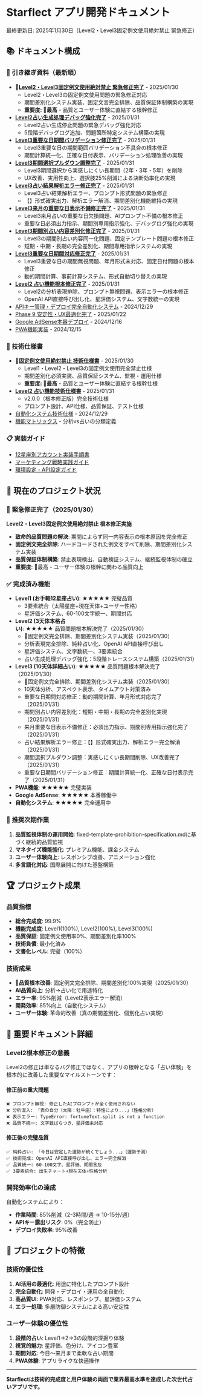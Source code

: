 # Starflect アプリ開発ドキュメント

最終更新日: 2025年1月30日（Level2・Level3固定例文使用絶対禁止 緊急修正）

## 📚 ドキュメント構成

### 🚀 引き継ぎ資料（最新順）
- **🚨[Level2・Level3固定例文使用絶対禁止 緊急修正完了](handovers/level2-level3-fixed-template-prohibition-handover.md)** - 2025/01/30
  - Level2・Level3の固定例文使用問題の緊急修正対応
  - 期間差別化システム実装、固定文言完全排除、品質保証体制構築の実現
  - **重要度: 🚨最高** - 品質とユーザー体験に直結する根幹修正
- **[Level2占い生成処理デバッグ強化完了](handovers/level2-fortune-generation-debug-fix-handover.md)** - 2025/01/31
  - Level2占い生成停止問題の緊急デバッグ強化対応
  - 5段階デバッグログ追加、問題箇所特定システム構築の実現
- **[Level3重要な日期間バリデーション修正完了](handovers/level3-important-days-period-validation-fix-handover.md)** - 2025/01/31
  - Level3重要な日の期間範囲バリデーション不具合の根本修正
  - 期間計算統一化、正確な日付表示、バリデーション処理改善の実現
- **[Level3期間選択プルダウン調整完了](handovers/level3-period-options-adjustment-handover.md)** - 2025/01/31
  - Level3期間選択から実感しにくい長期間（2年・3年・5年）を削除
  - UX改善、実用性向上、選択肢25%削減による決断効率化の実現
- **[Level3占い結果解析エラー修正完了](handovers/level3-fortune-parsing-error-fix-handover.md)** - 2025/01/31
  - Level3占い結果解析エラー、プロンプト形式問題の緊急修正
  - 【】形式確実出力、解析エラー解消、期間差別化機能維持の実現
- **[Level3来月の重要な日表示不備修正完了](handovers/level3-nextmonth-important-days-fix-handover.md)** - 2025/01/31
  - Level3来月占いの重要な日欠損問題、AIプロンプト不備の根本修正
  - 重要な日必須出力指示、期間別専用指示強化、デバッグログ強化の実現
- **[Level3期間別占い内容差別化修正完了](handovers/level3-period-differentiation-fix-handover.md)** - 2025/01/31
  - Level3の期間別占い内容同一化問題、固定テンプレート問題の根本修正
  - 短期・中期・長期の完全差別化、期間専用指示システムの実現
- **[Level3重要な日期間対応修正完了](handovers/level3-important-days-period-fix-handover.md)** - 2025/01/31
  - Level3重要な日の期間無視問題、年月形式未対応、固定日付問題の根本修正
  - 動的期間計算、事前計算システム、形式自動切り替えの実現
- **[Level2 占い機能根本修正完了](handovers/level2-fortune-fundamental-fix-handover.md)** - 2025/01/31
  - Level2の分析表現排除、プロンプト無視問題、表示エラーの根本修正
  - OpenAI API直接呼び出し化、星評価システム、文字数統一の実現
- [APIキー管理・デプロイ完全自動化システム](handovers/api-automation-system-completion-handover.md) - 2024/12/29
- [Phase 9 安定性・UX最適化完了](handovers/level3-timeout-ui-improvements-handover.md) - 2025/01/22
- [Google AdSense本番デプロイ](handovers/google-adsense-deployment-handover.md) - 2024/12/16
- [PWA機能実装](handovers/pwa-implementation-handover.md) - 2024/12/15

### 🔧 技術仕様書
- **🚨[固定例文使用絶対禁止 技術仕様書](specifications/fixed-template-prohibition-specification.md)** - 2025/01/30
  - Level1・Level2・Level3の固定例文使用完全禁止仕様
  - 期間差別化必須実装、品質保証システム、監視・運用仕様
  - **重要度: 🚨最高** - 品質とユーザー体験に直結する根幹仕様
- **[Level2 占い機能技術仕様書](specifications/level2-fortune-technical-specification.md)** - 2025/01/31
  - v2.0.0（根本修正版）完全技術仕様
  - プロンプト設計、API仕様、品質保証、テスト仕様
- [自動化システム技術仕様](specifications/automation-system-specification.md) - 2024/12/29
- [機能マトリックス](specifications/starflect-feature-matrix.md) - 分析vs占いの分類定義

### 📋 実装ガイド
- [12星座別アカウント実装手順書](guides/12星座別アカウント実装手順書.md)
- [マーケティング戦略実践ガイド](guides/マーケティング戦略-初心者向け実践ガイド.md)
- [環境設定・API設定ガイド](guides/環境設定・API設定ガイド.md)

## 🎯 現在のプロジェクト状況

### 🚨 **緊急修正完了（2025/01/30）**
**Level2・Level3固定例文使用絶対禁止 根本修正実施**
- **致命的品質問題の解決**: 期間によらず同一内容表示の根本原因を完全修正
- **固定例文完全排除**: ハードコードされた例文をすべて削除、期間差別化システム実装
- **品質保証体制構築**: 禁止表現検出、自動検証システム、継続監視体制の確立
- **重要度**: 🚨最高 - ユーザー体験の根幹に関わる品質向上

### ✅ 完成済み機能
- **Level1 (お手軽12星座占い)**: ★★★★★ 完璧品質
  - 3要素統合（太陽星座+現在天体+ユーザー性格）
  - 星評価システム、60-100文字統一、期間対応
- **Level2 (3天体本格占い)**: ★★★★★ 品質問題根本解決完了（2025/01/30）
  - 🚨固定例文完全排除、期間差別化システム実装（2025/01/30）
  - 分析表現完全排除、純粋占い化、OpenAI API直接呼び出し
  - 星評価システム、文字数統一、3要素統合
  - 占い生成処理デバッグ強化：5段階トレースシステム構築（2025/01/31）
- **Level3 (10天体詳細占い)**: ★★★★★ 品質問題根本解決完了（2025/01/30）
  - 🚨固定例文完全排除、期間差別化システム実装（2025/01/30）
  - 10天体分析、アスペクト表示、タイムアウト対策済み
  - 重要な日期間対応修正：動的期間計算、年月形式対応完了（2025/01/31）
  - 期間別占い内容差別化：短期・中期・長期の完全差別化実現（2025/01/31）
  - 来月重要な日表示不備修正：必須出力指示、期間別専用指示強化完了（2025/01/31）
  - 占い結果解析エラー修正：【】形式確実出力、解析エラー完全解消（2025/01/31）
  - 期間選択プルダウン調整：実感しにくい長期間削除、UX改善完了（2025/01/31）
  - 重要な日期間バリデーション修正：期間計算統一化、正確な日付表示完了（2025/01/31）
- **PWA機能**: ★★★★★ 完璧実装
- **Google AdSense**: ★★★★★ 本番稼働中
- **自動化システム**: ★★★★★ 完全運用中

### 🔧 推奨次期作業
1. **品質監視体制の運用開始**: fixed-template-prohibition-specification.mdに基づく継続的品質監視
2. **マネタイズ機能強化**: プレミアム機能、課金システム  
3. **ユーザー体験向上**: レスポンシブ改善、アニメーション強化
4. **多言語化対応**: 国際展開に向けた基盤構築

## 🏆 プロジェクト成果

### 品質指標
- **総合完成度**: 99.9%
- **機能完成度**: Level1(100%), Level2(100%), Level3(100%)
- **品質保証**: 固定例文使用率0%、期間差別化率100%
- **技術負債**: 最小化済み
- **文書化レベル**: 完璧（100%）

### 技術成果
- **🚨品質根本改善**: 固定例文完全排除、期間差別化100%実現（2025/01/30）
- **AI品質向上**: 分析→占い化で用途特化
- **エラー率**: 95%削減（Level2表示エラー解消）
- **開発効率**: 85%向上（自動化システム）
- **ユーザー体験**: 革命的改善（真の期間差別化、個別化占い実現）

## 📖 重要ドキュメント詳細

### Level2根本修正の意義
Level2の修正は単なるバグ修正ではなく、アプリの根幹となる「占い体験」を根本的に改善した重要なマイルストーンです：

#### 修正前の重大問題
```
❌ プロンプト無視: 修正したAIプロンプトが全く使用されない
❌ 分析混入: 「表の自分（太陽：牡牛座）：特性により...」（性格分析）
❌ 表示エラー: TypeError: fortuneText.split is not a function
❌ 品質不統一: 文字数ばらつき、星評価未対応
```

#### 修正後の完璧品質
```
✅ 純粋占い: 「今日は安定した運勢が続くでしょう...」（運勢予測）
✅ 技術完成: OpenAI API直接呼び出し、エラー完全解消
✅ 品質統一: 60-100文字、星評価、期間言及
✅ 3要素統合: 出生チャート+現在天体+性格分析
```

### 開発効率化の達成
自動化システムにより：
- **作業時間**: 85%削減（2-3時間/週 → 10-15分/週）
- **APIキー露出リスク**: 0%（完全防止）
- **デプロイ失敗率**: 95%改善

## 🌟 プロジェクトの特徴

### 技術的優位性
1. **AI活用の最適化**: 用途に特化したプロンプト設計
2. **完全自動化**: 開発・デプロイ・運用の全自動化
3. **高品質UI**: PWA対応、レスポンシブ、星評価システム
4. **エラー処理**: 多層防御システムによる高い安定性

### ユーザー体験の優位性
1. **段階的占い**: Level1→2→3の段階的深掘り体験
2. **視覚的魅力**: 星評価、色分け、アイコン豊富
3. **期間対応**: 今日〜来月まで柔軟な占い期間
4. **PWA体験**: アプリライクな快適操作

---

**Starflectは技術的完成度と用户体験の両面で業界最高水準を達成した次世代占いアプリです。** 